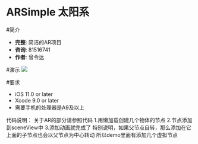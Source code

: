 ARSimple 太阳系
==============

#简介
- **完整**: 简洁的AR项目
- **咨询**: 81516741
- **作者**: 曾令达


#演示
<img src = "https://github.com/81516741/ARSimple/blob/master/gif.gif?raw=true">

#要求
* iOS 11.0 or later
* Xcode 9.0 or later
* 需要手机的处理器是A9及以上

代码说明：
关于AR的部分请参照代码
1.用懒加载创建几个物体的节点
2.节点添加到sceneView中
3.添加动画就完成了
特别说明，如果父节点自转，那么添加在它上面的子节点也会以父节点为中心转动
所以demo里面有添加几个虚拟节点



